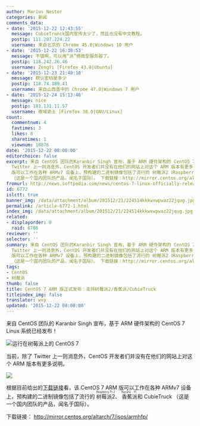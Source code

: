 ```yaml
---
author: Marius Nestor
categories: 新闻
comments_data:
- date: '2015-12-22 12:43:55'
  message: CubieTrunck国内宣传太少了，而且也没有中文教程。
  postip: 111.207.224.22
  username: 来自北京的 Chrome 45.0|Windows 10 用户
- date: '2015-12-22 16:38:53'
  message: 不错啊，可以用“派”搭微型服务器了。
  postip: 118.242.26.46
  username: ZengYi [Firefox 43.0|Ubuntu]
- date: '2015-12-23 21:48:18'
  message: 默认密码是多少
  postip: 118.74.189.41
  username: 来自山西晋中的 Chrome 47.0|Windows 7 用户
- date: '2015-12-24 15:13:46'
  message: nice
  postip: 183.131.11.57
  username: 夜域诡士 [Firefox 38.0|GNU/Linux]
count:
  commentnum: 4
  favtimes: 3
  likes: 0
  sharetimes: 1
  viewnum: 10876
date: '2015-12-22 08:00:00'
editorchoice: false
excerpt: 来自 CentOS 团队的Karanbir Singh 宣布，基于 ARM 硬件架构的 CentOS 7 Linux 系统已经发布！  当前，除了
  Twitter 上一则消息外，CentOS 开发者们并没有在他们的网站上对这个 ARM 版本有更多说明。  根据目前给出的下载链接看，该 CentOS 7 ARM
  版可以工作在各种 ARMv7 设备上，预构建的二进制镜像包括了流行的 树莓派2（Raspberry Pi 2）、香蕉派（Banana Pi）和 CubieTruck
  （这是一个国内团队的产品，闻名于国际）。 下载链接：http://mirror.centos.org/altarch/7/isos/armhfp/
fromurl: http://news.softpedia.com/news/centos-7-linux-officially-released-for-raspberry-pi-2-banana-pi-and-cubietruck-497891.shtml
id: 6772
islctt: true
banner_img: /data/attachment/album/201512/21/224514kkkwxwpwaz22jqug.jpg
permalink: /article-6772-1.html
index_img: /data/attachment/album/201512/21/224514kkkwxwpwaz22jqug.jpg.thumb.jpg
related:
- displayorder: 0
  raid: 6786
reviewer: ''
selector: ''
summary: 来自 CentOS 团队的Karanbir Singh 宣布，基于 ARM 硬件架构的 CentOS 7 Linux 系统已经发布！  当前，除了
  Twitter 上一则消息外，CentOS 开发者们并没有在他们的网站上对这个 ARM 版本有更多说明。  根据目前给出的下载链接看，该 CentOS 7 ARM
  版可以工作在各种 ARMv7 设备上，预构建的二进制镜像包括了流行的 树莓派2（Raspberry Pi 2）、香蕉派（Banana Pi）和 CubieTruck
  （这是一个国内团队的产品，闻名于国际）。 下载链接：http://mirror.centos.org/altarch/7/isos/armhfp/
tags:
- CentOS
- 树莓派
thumb: false
title: CentOS 7 ARM 版正式发布：支持树莓派2/香蕉派/CubieTruck
titleindex_img: false
translator: wxy
updated: '2015-12-22 08:00:00'
---
```


来自 CentOS 团队的 Karanbir Singh 宣布，基于 ARM 硬件架构的 CentOS 7 Linux 系统已经发布！


![运行在树莓派上的 CentOS 7](/data/attachment/album/201512/21/224514kkkwxwpwaz22jqug.jpg)


当前，除了 Twitter 上一则消息外，CentOS 开发者们并没有在他们的网站上对这个 ARM 版本有更多说明。


![](/data/attachment/album/201512/21/224501p6w6w66jwb67hz4l.jpg)


根据目前给出的[下载链接](http://mirror.centos.org/altarch/7/isos/armhfp/)看，该 CentOS 7 ARM 版可以工作在各种 ARMv7 设备上，预构建的二进制镜像包括了流行的 <ruby> 树莓派2 <rp>  （ </rp> <rt>  Raspberry Pi 2 </rt> <rp>  ） </rp></ruby>、<ruby> 香蕉派 <rp>  （ </rp> <rt>  Banana Pi </rt> <rp>  ） </rp></ruby>和 CubieTruck （这是一个国内团队的产品，闻名于国际）。


下载链接： <http://mirror.centos.org/altarch/7/isos/armhfp/>
